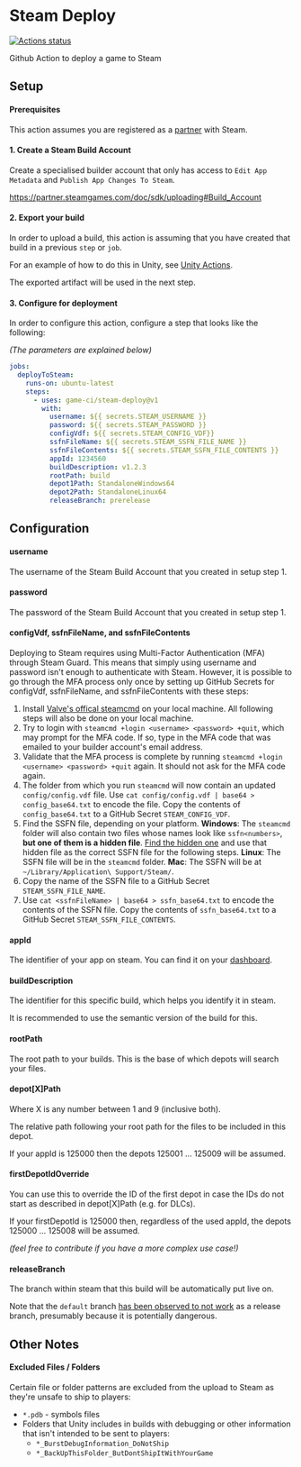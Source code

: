 # Steam Deploy

[![Actions status](https://github.com/game-ci/steam-deploy/workflows/🚀/badge.svg?event=push&branch=main)](https://github.com/game-ci/steam-deploy/actions/workflows/main.yml)

Github Action to deploy a game to Steam

## Setup

#### Prerequisites

This action assumes you are registered as a [partner](https://partner.steamgames.com/) with Steam.

#### 1. Create a Steam Build Account

Create a specialised builder account that only has access to `Edit App Metadata` and `Publish App Changes To Steam`.

https://partner.steamgames.com/doc/sdk/uploading#Build_Account

#### 2. Export your build

In order to upload a build, this action is assuming that you have created that build in a previous `step` or `job`.

For an example of how to do this in Unity, see [Unity Actions](https://github.com/game-ci/unity-actions).

The exported artifact will be used in the next step.

#### 3. Configure for deployment

In order to configure this action, configure a step that looks like the following:

_(The parameters are explained below)_

```yaml
jobs:
  deployToSteam:
    runs-on: ubuntu-latest
    steps:
      - uses: game-ci/steam-deploy@v1
        with:
          username: ${{ secrets.STEAM_USERNAME }}
          password: ${{ secrets.STEAM_PASSWORD }}
          configVdf: ${{ secrets.STEAM_CONFIG_VDF}}
          ssfnFileName: ${{ secrets.STEAM_SSFN_FILE_NAME }}
          ssfnFileContents: ${{ secrets.STEAM_SSFN_FILE_CONTENTS }}
          appId: 1234560
          buildDescription: v1.2.3
          rootPath: build
          depot1Path: StandaloneWindows64
          depot2Path: StandaloneLinux64
          releaseBranch: prerelease
```

## Configuration

#### username

The username of the Steam Build Account that you created in setup step 1.

#### password

The password of the Steam Build Account that you created in setup step 1.

#### configVdf, ssfnFileName, and ssfnFileContents

Deploying to Steam requires using Multi-Factor Authentication (MFA) through Steam Guard. 
This means that simply using username and password isn't enough to authenticate with Steam. 
However, it is possible to go through the MFA process only once by setting up GitHub Secrets for configVdf, ssfnFileName, and ssfnFileContents with these steps:
1. Install [Valve's offical steamcmd](https://partner.steamgames.com/doc/sdk/uploading#1) on your local machine. All following steps will also be done on your local machine.
1. Try to login with `steamcmd +login <username> <password> +quit`, which may prompt for the MFA code. If so, type in the MFA code that was emailed to your builder account's email address.
1. Validate that the MFA process is complete by running `steamcmd +login <username> <password> +quit` again. It should not ask for the MFA code again.
1. The folder from which you run `steamcmd` will now contain an updated `config/config.vdf` file. Use `cat config/config.vdf | base64 > config_base64.txt` to encode the file. Copy the contents of `config_base64.txt` to a GitHub Secret `STEAM_CONFIG_VDF`.
1. Find the SSFN file, depending on your platform. **Windows**: The `steamcmd` folder will also contain two files whose names look like `ssfn<numbers>`, **but one of them is a hidden file**. [Find the hidden one](https://support.microsoft.com/en-us/windows/view-hidden-files-and-folders-in-windows-97fbc472-c603-9d90-91d0-1166d1d9f4b5) and use that hidden file as the correct SSFN file for the following steps. **Linux**: The SSFN file will be in the `steamcmd` folder. **Mac**: The SSFN will be at `~/Library/Application\ Support/Steam/`.
1. Copy the name of the SSFN file to a GitHub Secret `STEAM_SSFN_FILE_NAME`.
1. Use `cat <ssfnFileName> | base64 > ssfn_base64.txt` to encode the contents of the SSFN file. Copy the contents of `ssfn_base64.txt` to a GitHub Secret `STEAM_SSFN_FILE_CONTENTS`.

#### appId

The identifier of your app on steam. You can find it on your [dashboard](https://partner.steamgames.com/dashboard).

#### buildDescription

The identifier for this specific build, which helps you identify it in steam. 

It is recommended to use the semantic version of the build for this.

#### rootPath

The root path to your builds. This is the base of which depots will search your files.

#### depot[X]Path

Where X is any number between 1 and 9 (inclusive both).

The relative path following your root path for the files to be included in this depot.

If your appId is 125000 then the depots 125001 ... 125009 will be assumed.

#### firstDepotIdOverride

You can use this to override the ID of the first depot in case the IDs do not start as described in depot[X]Path (e.g. for DLCs).

If your firstDepotId is 125000 then, regardless of the used appId, the depots 125000 ... 125008 will be assumed.

_(feel free to contribute if you have a more complex use case!)_

#### releaseBranch

The branch within steam that this build will be automatically put live on.

Note that the `default` branch [has been observed to not work](https://github.com/game-ci/steam-deploy/issues/19) as a release branch, presumably because it is potentially dangerous.

## Other Notes

#### Excluded Files / Folders

Certain file or folder patterns are excluded from the upload to Steam as they're unsafe to ship to players:

- `*.pdb` - symbols files
- Folders that Unity includes in builds with debugging or other information that isn't intended to be sent to players:
    - `*_BurstDebugInformation_DoNotShip`
    - `*_BackUpThisFolder_ButDontShipItWithYourGame`
